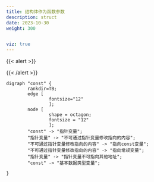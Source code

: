 ```yaml
---
title: 结构体作为函数参数
description: struct
date: 2023-10-30
weight: 300


viz: true
---
```


{{< alert >}}


{{< /alert >}}



```viz-dot
digraph "const" {
        rankdir=TB;
        edge [
                fontsize="12"
                ];
        node [
                shape = octagon;
                fontsize = "12"
                ];
        "const" -> "指针变量";
        "指针变量" -> "不可通过指针变量修改指向的内容";
        "不可通过指针变量修改指向的内容" -> "指向const变量";
        "不可通过指针变量修改指向的内容" -> "指向常规变量";
        "指针变量" -> "指针变量不可指向其他地址";
        "const" -> "基本数据类型变量";

}
```






































